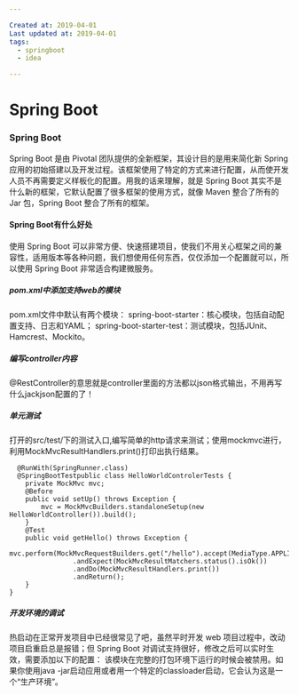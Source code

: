 ```yaml
---

Created at: 2019-04-01
Last updated at: 2019-04-01
tags: 
  - springboot
  - idea

---
```


# Spring Boot


### Spring Boot

Spring Boot 是由 Pivotal 团队提供的全新框架，其设计目的是用来简化新 Spring 应用的初始搭建以及开发过程。该框架使用了特定的方式来进行配置，从而使开发人员不再需要定义样板化的配置。用我的话来理解，就是 Spring Boot 其实不是什么新的框架，它默认配置了很多框架的使用方式，就像 Maven 整合了所有的 Jar 包，Spring Boot 整合了所有的框架。

#### Spring Boot有什么好处

使用 Spring Boot 可以非常方便、快速搭建项目，使我们不用关心框架之间的兼容性，适用版本等各种问题，我们想使用任何东西，仅仅添加一个配置就可以，所以使用 Spring Boot 非常适合构建微服务。

##### pom.xml中添加支持web的模块

pom.xml文件中默认有两个模块：
spring-boot-starter：核心模块，包括自动配置支持、日志和YAML；
spring-boot-starter-test：测试模块，包括JUnit、Hamcrest、Mockito。

##### 编写controller内容

@RestController的意思就是controller里面的方法都以json格式输出，不用再写什么jackjson配置的了！


##### 单元测试

打开的src/test/下的测试入口,编写简单的http请求来测试；使用mockmvc进行，利用MockMvcResultHandlers.print()打印出执行结果。

      @RunWith(SpringRunner.class)
      @SpringBootTestpublic class HelloWorldControlerTests {
        private MockMvc mvc;
        @Before
        public void setUp() throws Exception {
            mvc = MockMvcBuilders.standaloneSetup(new HelloWorldController()).build();
        }
        @Test
        public void getHello() throws Exception {
        mvc.perform(MockMvcRequestBuilders.get("/hello").accept(MediaType.APPLICATION_JSON))
                    .andExpect(MockMvcResultMatchers.status().isOk())
                    .andDo(MockMvcResultHandlers.print())
                    .andReturn();
        }
    }


##### 开发环境的调试

热启动在正常开发项目中已经很常见了吧，虽然平时开发 web 项目过程中，改动项目启重启总是报错；但 Spring Boot 对调试支持很好，修改之后可以实时生效，需要添加以下的配置：
该模块在完整的打包环境下运行的时候会被禁用。如果你使用java -jar启动应用或者用一个特定的classloader启动，它会认为这是一个“生产环境”。